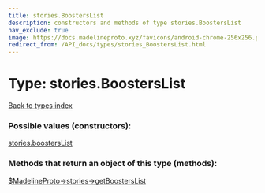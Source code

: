 ```yaml
---
title: stories.BoostersList
description: constructors and methods of type stories.BoostersList
nav_exclude: true
image: https://docs.madelineproto.xyz/favicons/android-chrome-256x256.png
redirect_from: /API_docs/types/stories_BoostersList.html
---
```

# Type: stories.BoostersList
[Back to types index](index.html)



### Possible values (constructors):

[stories.boostersList](/API_docs/constructors/stories.boostersList.html)  



### Methods that return an object of this type (methods):

[$MadelineProto->stories->getBoostersList](/API_docs/methods/stories.getBoostersList.html)  



